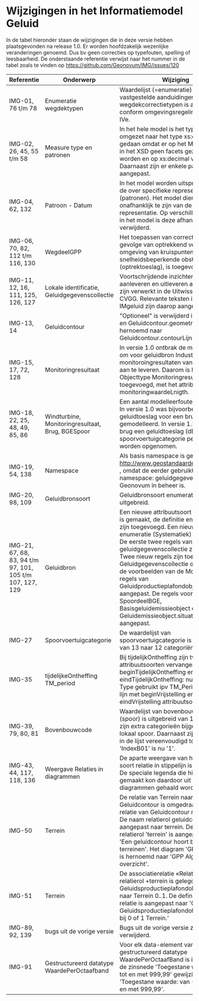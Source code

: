 # Wijzigingen in het Informatiemodel Geluid

In de tabel hieronder staan de wijzigingen die in deze versie hebben
plaatsgevonden na release 1.0. Er worden hoofdzakelijk wezenlijke veranderingen
genoemd. Dus bv geen correcties op typefouten, spelling of leesbaarheid.
De onderstaande referentie verwijst naar het nummer in de tabel zoals te vinden op https://github.com/Geonovum/IMG/issues/120

| **Referentie**          | **Onderwerp**                                                  | **Wijziging**                                                                                                                                                                                                                                                                                                                                                                                                                                                                                                                                                                                                                                                                                                               |
|-------------------------|----------------------------------------------------------------|-----------------------------------------------------------------------------------------------------------------------------------------------------------------------------------------------------------------------------------------------------------------------------------------------------------------------------------------------------------------------------------------------------------------------------------------------------------------------------------------------------------------------------------------------------------------------------------------------------------------------------------------------------------------------------------------------------------------------------|
| IMG-01, 76 t/m 78       | Enumeratie wegdektypen                                         | Waardelijst (=enumeratie) met vastgestelde aanduidingen voor 17 wegdekcorrectietypen is aangepast conform omgevingsregeling- bijlage IVe.                                                                                                                                                                                                                                                                                                                                                                                                                                                                                                                                                                                               |
| IMG-02, 26, 45, 55 t/m 58| Measure type en patronen                                      | In het hele model is het type Measure omgezet naar het type xs:decimal. Dit is gedaan omdat er op het Measure type in het XSD geen facets gezet kunnen worden en op xs:decimal wel. Daarnaast zijn er enkele patronen aangepast.                                                                                                                                                                                                                                                                                                                                                                                                                                                                                                                                 |
| IMG-04, 62, 132         | Patroon - Datum                                                | In het model worden uitspraken gedaan de over specifieke representaties (patronen). Het model dient onafhanklijk te zijn van de representatie. Op verschillende plekken in het model is deze afhankelijkheid verwijderd.                                                                                                                                                                                                                                                                                                                                                                                                                                                                                                                           |
| IMG-06, 70, 82, 112 t/m 116, 130| WegdeelGPP                                             | Het toepassen van correcties  ten gevolge van optrekkend verkeer in de omgeving van kruispunten en snelheidsbeperkende obstakels (optrektoeslag), is toegevoegd.                                                                                                                                                                                                                                                                                                                                                                                                                                                                                                                                                            |
| IMG-11, 12, 16, 111, 125, 126, 127| Lokale identificatie, Geluidgegevenscollectie             | Voortschrijdende inzichten tav het aanleveren en uitleveren aan de CVGG zijn verwerkt in de Uitwisselstandaard CVGG. Relevante teksten in het IMgeluid zijn daarop aangepast.                                                                                                                                                                                                                                                                                                                                                                                                                                                                                                                                                                                                                   |
| IMG-13, 14              | Geluidcontour                                                  | "Optioneel" is verwijderd in de definitie en Geluidcontour.geometrie en het is hernoemd naar Geluidcontour.contourLijn                                                                                                                                                                                                                                                                                                                                                                                                                                                                                                                                                                                                                |
| IMG-15, 17, 72, 128     | Monitoringresultaat                                            | In versie 1.0 ontbrak de mogelijkheid om voor geluidbron Industrie de monitoroingresultaten van GPPLigth aan te leveren. Daarom is het nieuwe Objecttype MonitoringresultaatIndustrie toegevoegd, met het attribuutsoort monitoringwaardeLnigth.                                                                                                                                                                                                                                                                                                                                                                                                                                                                              |
| IMG-18, 22, 25, 48, 49, 85, 86| Windturbine, Monitoringresultaat, Brug, BGESpoor         | Een aantal modelleerfouten is opgelost. In versie 1.0 was bijvoorbeeld de geluidtoeslag voor een brug verkeerd gemodelleerd. In versie 1.1. kan bij een brug een geluidtoeslag (dB), per spoorvoertuigcategorie per octaafband worden opgenomen.                                                                                                                                                                                                                                                                                                                                                    |
| IMG-19, 54, 138         | Namespace                                                      | Als basis namespace is gekozen voor http://www.geostandaarden.nl/IMGeluid , omdat de eerder gebruikte namespace: geluidgegevens.nl niet bij Geonovum in beheer is.                                                                                                                                                                                                                                                                                                                                                                                                      |
| IMG-20, 98, 109         | Geluidbronsoort                                                | Geluidbronsoort enumeratie is uitgebreid.                                                                                                                                                                                                                                                                                                                                                                                                                                                                                                       |
| IMG-21, 67, 68, 83, 94 t/m 97, 101, 105 t/m 107, 127, 129| Geluidbron                    | Een nieuwe attribuutsoort (systematiek) is gemaakt, de definitie en toelichting zijn toegevoegd. Een nieuwe enumeratie (Systematiek) is gemaakt. De eerste twee regels van geluidgegevenscollectie zijn verwijderd. Twee nieuw regels zijn toegevoegd aan Geluidgegevenscollectie object volgens de voorbeelden van de Motivatie. De regels van Geluidproductieplafondobject zijn aangepast. De regels voor SpoordeelBGE, Basisgeluidemissieobject en Geluidemissieobject.situatieVan zijn aangepast.                                                                                                                                                                                                                               |
| IMG-27                  | Spoorvoertuigcategorie                                         | De waardelijst van spoorvoertuigcategorie is aangepast van 13 naar 12 categoriën.                                                                                                                                                                                                                                                                                                                                                                                                                                                                                                                                                                                                                                                                                   |
| IMG-35                  | tijdelijkeOntheffing TM_period                                 | Bij tijdelijkOntheffing zijn twee attribuutsoorten vervangen: beginTijdelijkOntheffing en eindTijdelijkOntheffing: nu is Date als Type gebruikt ipv TM_Period. Dit is in lijn met beginVrijstelling en eindVrijstelling attribuutsoorten.                                                                                                                                                                                                                                                                                                                                                                                                                                                                                                   |
| IMG-39, 79, 80, 81      | Bovenbouwcode                                                  | Waardelijst van bovenbouwcodes (spoor) is uitgebreid van 12 naar 16. Er zijn extra categorieën bijgekomen tbv lokaal spoor. Daarnaast zijn de waarden in de lijst vereenvoudigd tot cijfers. Bijv 'IndexB01' is nu '1'.                                                                                                                                                                                                                                                                                                                                                                                                                                                                                                                                                                                                             |
| IMG-43, 44, 117, 118, 136| Weergave Relaties in diagrammen                               | De aparte weergave van het speciale soort relatie in stippelijn is vervangen. De speciale legenda die hiervoor was gemaakt kon daardoor uit de diagrammen gehaald worden.                                                                                                                                                                                                                                                                                                                                                                                                                                                                                                                                                                              |
| IMG-50                  | Terrein                                                        | De relatie van Terrein naar Geluidcontour is omgedraaid naar een relatie van Geluidcontour naar Terrein. De naam relatierol geluidcontour is aangepast naar terrein. De definitie relatierol 'terrein' is aangepast naar 'Een geluidcontour hoort bij 0 of meer terreinen'. Het diagram 'GPP Algemeen' is hernoemd naar 'GPP Algemeen - overzicht'.                                                                                                                                                                                                                                                                                                                                                                                        |
| IMG-51                  | Terrein                                                        | De associatierelatie «Relatiesoort» met relatierol +terrein is gelegd van Geluidsproductieplafondobject 0..\* naar Terrein 0..1. De definitie van de relatie is aangepast naar '0 of meer Geluidsproductieplafondobjecten horen bij 0 of 1 Terrein.'                                                                                                                                                                                                                                                                                                                                                                                                                                                                                                                   |
| IMG-89, 92, 139         | bugs uit de vorige versie                                      | Bugs uit de vorige versie zijn verwijderd.                                                                                                                                                                                                                                                                                                                                                                                                                                                                                                                                                                                                                                                                              |
| IMG-91                  | Gestructureerd datatype WaardePerOctaafband                    | Voor elk data-element van gestructureerd datatype WaardePerOctaafBand is in het Patroon de zinsnede 'Toegestane waarde: van 0 tot en met 999,99' gewijzigd naar 'Toegestane waarde: van -999,99 tot en met 999,99'.                                                                                                                                                                                                                                                                                                                                                                                                                                                                                                         |

